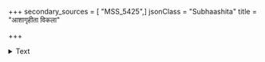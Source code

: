 +++
secondary_sources = [ "MSS_5425",]
jsonClass = "Subhaashita"
title = "आशागृहीता विकला"

+++

<details><summary>Text</summary>

आशागृहीता विकला भवन्ति हतत्रपा न्यस्तगुणाभिमानाः।  
भ्राम्यन्ति मत्ता इव नष्टसंज्ञा देहीतिवाचस् तरलस्वभावाः॥
</details>

